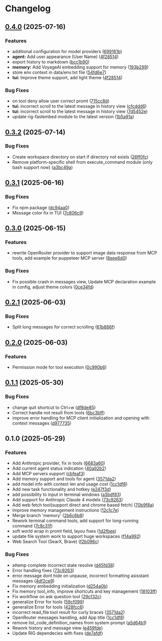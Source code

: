 # Changelog

## [0.4.0](https://github.com/hcengineering/huly-coder/compare/huly-coder-v0.3.2...huly-coder-v0.4.0) (2025-07-16)


### Features

* additional configuration for model providers ([699161b](https://github.com/hcengineering/huly-coder/commit/699161be4ac9f7ba8b602a4a035752fd8ec771a8))
* **agent:** Add user appearance (User Name) ([4f28514](https://github.com/hcengineering/huly-coder/commit/4f28514d27ffb8dfb414b28ed108973c7b222b8b))
* export history to markdown ([bcc1b90](https://github.com/hcengineering/huly-coder/commit/bcc1b90aef3043affe805a0ad93bd7daf2aa07ea))
* **memory:** Add VoyageAI embedding support for memory ([193b299](https://github.com/hcengineering/huly-coder/commit/193b29969ae9b66e3b9d5596b919a979aaf75883))
* store env context in data/env.txt file ([54fd6e7](https://github.com/hcengineering/huly-coder/commit/54fd6e7f5660cf8a698d56a2abe8835127d7fae6))
* **tui:** Improve theme support, add light theme ([4f28514](https://github.com/hcengineering/huly-coder/commit/4f28514d27ffb8dfb414b28ed108973c7b222b8b))


### Bug Fixes

* on tool deny allow user correct promt ([715cc8d](https://github.com/hcengineering/huly-coder/commit/715cc8d0adf95af1b5c581085af08cc9405a8c2c))
* **tui:** incorrect scroll to the latest message in history view ([cfcddd6](https://github.com/hcengineering/huly-coder/commit/cfcddd6c57e9f79022f2bf381cbdcfdc1df2bb03))
* **tui:** incorrect scroll to the latest message in history view ([7d5452e](https://github.com/hcengineering/huly-coder/commit/7d5452e3788927988a7f38a4dda1f409ca9cdc4e))
* update rig-fastembed module to the latest version ([1b5a91a](https://github.com/hcengineering/huly-coder/commit/1b5a91a8ee6ecd3046c89dae8f130c587b1b9d74))

## [0.3.2](https://github.com/hcengineering/huly-coder/compare/huly-coder-v0.3.1...huly-coder-v0.3.2) (2025-07-14)


### Bug Fixes

* Create workspace directory on start if directory not exists ([26ff0fc](https://github.com/hcengineering/huly-coder/commit/26ff0fc5294be0adc136611a2534838b89750ecf))
* Remove platform-specific shell from execute_command module (only bash support now) ([a3bc49a](https://github.com/hcengineering/huly-coder/commit/a3bc49a1027fc01042ac66d350d14ab599b7a21b))

## [0.3.1](https://github.com/hcengineering/huly-coder/compare/huly-coder-v0.3.0...huly-coder-v0.3.1) (2025-06-16)


### Bug Fixes

* Fix npm package ([dc94aa0](https://github.com/hcengineering/huly-coder/commit/dc94aa0d0ea3ffe7b20b1e9ef19c6535ab5f999e))
* Message color fix in TUI ([7c806c9](https://github.com/hcengineering/huly-coder/commit/7c806c99843d6625faac199b5a055013e6999a57))

## [0.3.0](https://github.com/hcengineering/huly-coder/compare/huly-coder-v0.2.1...huly-coder-v0.3.0) (2025-06-15)


### Features

* rewrite OpenRouter provider to support image data response from MCP tools, add example for puppeteer MCP server ([8eee6d0](https://github.com/hcengineering/huly-coder/commit/8eee6d044873bb402f1d4cdfe1332e7a05077606))


### Bug Fixes

* Fix possible crash in messages view, Update MCP declaration example in config, adjust theme colors ([0ce34fd](https://github.com/hcengineering/huly-coder/commit/0ce34fd1eb94349b946c48987a4bd318c2829616))

## [0.2.1](https://github.com/hcengineering/huly-coder/compare/huly-coder-v0.2.0...huly-coder-v0.2.1) (2025-06-03)


### Bug Fixes

* Split long messages for correct scrolling ([61b886f](https://github.com/hcengineering/huly-coder/commit/61b886f39d2cdf9851ad76fe08a3adcc31065163))

## [0.2.0](https://github.com/hcengineering/huly-coder/compare/huly-coder-v0.1.1...huly-coder-v0.2.0) (2025-06-03)


### Features

* Permission mode for tool execution ([0c990b6](https://github.com/hcengineering/huly-coder/commit/0c990b6206f4a962c5b6801fa5992ec1bfb20518))

## [0.1.1](https://github.com/hcengineering/huly-coder/compare/huly-coder-v0.1.0...huly-coder-v0.1.1) (2025-05-30)


### Bug Fixes

* change quit shortcut to Ctrl+w ([df8de85](https://github.com/hcengineering/huly-coder/commit/df8de850c32f5e5d0a2047e567636ac5c326be0f))
* Correct handle not result from tools ([6bc3bff](https://github.com/hcengineering/huly-coder/commit/6bc3bfff39bfa2b738ab42e9016c01bbb137e379))
* improve error handling for MCP client initialization and opening with context messages ([d977735](https://github.com/hcengineering/huly-coder/commit/d977735044ea324e2a106bcdc604022272ff221c))

## 0.1.0 (2025-05-29)


### Features

* Add Anthropic provider, fix in tools ([6683a60](https://github.com/hcengineering/huly-coder/commit/6683a60baca9e0e6b09c765a556de5db97918ec7))
* Add current agent status indication ([40a92b2](https://github.com/hcengineering/huly-coder/commit/40a92b22067965e2c9e27d24b3e6d5ce888b9a99))
* Add MCP servers support ([cbfeaf3](https://github.com/hcengineering/huly-coder/commit/cbfeaf3ea141134a204ade7121104f3e70750c65))
* Add memory support and tools for agent ([3571da2](https://github.com/hcengineering/huly-coder/commit/3571da28622a01da92c50d1daa61ab8dc8910575))
* add model info with context len and usage cost ([1cc1df8](https://github.com/hcengineering/huly-coder/commit/1cc1df86360eb9838c6220d52780a82da6e5b589))
* Add new task functionality and hotkey ([e247f3d](https://github.com/hcengineering/huly-coder/commit/e247f3d2833e9958b2bfaab39a1c11d5f6563ae2))
* add possibility to input in terminal windows ([a3bdf83](https://github.com/hcengineering/huly-coder/commit/a3bdf83458afad40110b5f164044b2a83c7c210f))
* Add support for Anthropic Claude 4 models ([73c9263](https://github.com/hcengineering/huly-coder/commit/73c926336489ccf27434045be460428897831a33))
* Add web fetch tool(support direct and chrome based fetch) ([70b9f8a](https://github.com/hcengineering/huly-coder/commit/70b9f8a9296dab7e14957ee2bc1e098a76129377))
* Improve memory management instructions ([12c1c7e](https://github.com/hcengineering/huly-coder/commit/12c1c7ece9107b905e33dfe3496e0bd202c4f002))
* Merge branch 'memory' ([2b6c6b8](https://github.com/hcengineering/huly-coder/commit/2b6c6b8d120f6c17db4722e246214aae925025d2))
* Rework terminal command tools, add support for long-running command ([7c8c31f](https://github.com/hcengineering/huly-coder/commit/7c8c31f596a41806590c61d1e300c85d1c9e8839))
* soft world wrap in promt field, layou fixes ([1d2fbee](https://github.com/hcengineering/huly-coder/commit/1d2fbeebd53e17e520d9b9bddceadf0e97c99f8b))
* update file system work to support huge workspaces ([f14a992](https://github.com/hcengineering/huly-coder/commit/f14a992451c67022282d7c00e581a6f76ba55fcf))
* Web Search Tool (SearX, Brave) ([f2b096c](https://github.com/hcengineering/huly-coder/commit/f2b096ce1436330a1ca5f310761281c1b846f7a8))


### Bug Fixes

* attemp complete incorrect state resolve ([d45fd38](https://github.com/hcengineering/huly-coder/commit/d45fd384c1d51c5ebfe7516205f3ae75d3ee5a3a))
* Error handling fixes ([73c9263](https://github.com/hcengineering/huly-coder/commit/73c926336489ccf27434045be460428897831a33))
* error message dont hide on unpause, incorrect formatting asisstant messages ([4df2ce9](https://github.com/hcengineering/huly-coder/commit/4df2ce984593a84acd63b8fbae236474b3081a23))
* Fix memory embedding initialization ([d254a0b](https://github.com/hcengineering/huly-coder/commit/d254a0baf50ec6af392bcafe54d79be0551c75ca))
* Fix memory tool_info, improve shortcuts and key management ([18103ff](https://github.com/hcengineering/huly-coder/commit/18103ff13b85c73a8c55f89e32dceb4b16c8267b))
* Fix workflow on ask question tool ([29cf32c](https://github.com/hcengineering/huly-coder/commit/29cf32c027386937f76ac4edbbbd11e53b040782))
* generalize Error for tools ([59cf099](https://github.com/hcengineering/huly-coder/commit/59cf099adaade3bf5c66881f630e4e592235b008))
* generalize Error for tools ([428fcc6](https://github.com/hcengineering/huly-coder/commit/428fcc622281b4be343e8335ee053b374d67f0b7))
* incorrect read_file tool result for curly braces ([3571da2](https://github.com/hcengineering/huly-coder/commit/3571da28622a01da92c50d1daa61ab8dc8910575))
* OpenRouter messages handling, add App title ([1cc1df8](https://github.com/hcengineering/huly-coder/commit/1cc1df86360eb9838c6220d52780a82da6e5b589))
* remove list_code_definition_names from system prompt ([a5d64b1](https://github.com/hcengineering/huly-coder/commit/a5d64b14982be5571d068ab5a0c4cab8012ddf07))
* Rework history and message view ([e459fde](https://github.com/hcengineering/huly-coder/commit/e459fde5fc86d438afd464a4aadad8f577b0eb7f))
* Update RIG dependecies with fixes ([de7afdf](https://github.com/hcengineering/huly-coder/commit/de7afdfa9f233942f46ced485f2602aaa02ffdb0))
